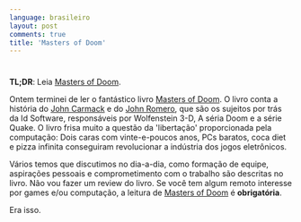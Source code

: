 ```yaml
---
language: brasileiro
layout: post
comments: true
title: 'Masters of Doom'
---
```


# <p hidden>Masters of Doom<p hidden>

**TL;DR**: Leia [Masters of Doom](http://en.wikipedia.org/wiki/Masters_of_Doom).

<span class="underline"><p hidden>excerpt-separator<p hidden></span>

Ontem terminei de ler o fantástico livro [Masters of Doom](http://en.wikipedia.org/wiki/Masters_of_Doom). O livro conta a
história do [John Carmack](http://en.wikipedia.org/wiki/John_Carmack) e do [John Romero](http://en.wikipedia.org/wiki/John_Romero), que são os sujeitos por trás da Id
Software, responsáveis por Wolfenstein 3-D, A séria Doom e a série Quake. O
livro frisa muito a questão da 'libertação' proporcionada pela computação:
Dois caras com vinte-e-poucos anos, PCs baratos, coca diet e pizza infinita
conseguiram revolucionar a indústria dos jogos eletrônicos.

Vários temos que discutimos no dia-a-dia, como formação de equipe, aspirações
pessoais e comprometimento com o trabalho são descritas no livro. Não vou
fazer um review do livro. Se você tem algum remoto interesse por games e/ou
computação, a leitura de [Masters of Doom](http://en.wikipedia.org/wiki/Masters_of_Doom) é **obrigatória**.

Era isso.
